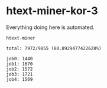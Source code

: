 # htext-miner-kor-3

Everything doing here is automated.

```
htext-miner

total: 7972/9855 (80.8929477422628%)

job0: 1440
job1: 1670
job2: 1572
job3: 1721
job4: 1569
```